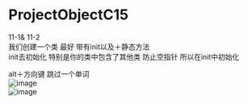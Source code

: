 # ProjectObjectC15<br/>
11-1& 11-2<br/>
我们创建一个类 最好 带有init以及＋静态方法<br/>
init去初始化 特别是你的类中包含了其他类 防止空指针 所以在init中初始化<br/>

alt＋方向键  跳过一个单词<br/>
![image](https://github.com/xuhuawei131/MyIOSApp4/blob/master/raw/master/ScreenShots/EnumDemo.png)<br/>
![image](https://github.com/xuhuawei131/MyIOSApp4/blob/master/raw/master/ScreenShots/userEnum.png)<br/>
